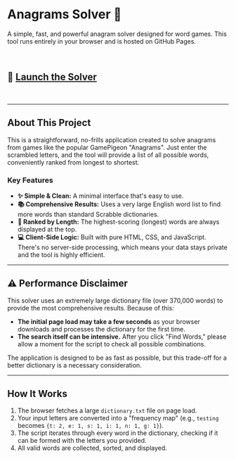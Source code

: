 # Anagrams Solver 📝

A simple, fast, and powerful anagram solver designed for word games. This tool runs entirely in your browser and is hosted on GitHub Pages.

<br>

## 🚀 [**Launch the Solver**](https://akamai17.github.io/anagramsolver/)

<br>

---

## About This Project

This is a straightforward, no-frills application created to solve anagrams from games like the popular GamePigeon "Anagrams". Just enter the scrambled letters, and the tool will provide a list of all possible words, conveniently ranked from longest to shortest.

### Key Features

*   **✨ Simple & Clean:** A minimal interface that's easy to use.
*   **📚 Comprehensive Results:** Uses a very large English word list to find more words than standard Scrabble dictionaries.
*   **🥇 Ranked by Length:** The highest-scoring (longest) words are always displayed at the top.
*   **💻 Client-Side Logic:** Built with pure HTML, CSS, and JavaScript. There's no server-side processing, which means your data stays private and the tool is highly efficient.

---

## ⚠️ Performance Disclaimer

This solver uses an extremely large dictionary file (over 370,000 words) to provide the most comprehensive results. Because of this:

*   **The initial page load may take a few seconds** as your browser downloads and processes the dictionary for the first time.
*   **The search itself can be intensive.** After you click "Find Words," please allow a moment for the script to check all possible combinations.

The application is designed to be as fast as possible, but this trade-off for a better dictionary is a necessary consideration.

---

## How It Works

1.  The browser fetches a large `dictionary.txt` file on page load.
2.  Your input letters are converted into a "frequency map" (e.g., `testing` becomes `{t: 2, e: 1, s: 1, i: 1, n: 1, g: 1}`).
3.  The script iterates through every word in the dictionary, checking if it can be formed with the letters you provided.
4.  All valid words are collected, sorted, and displayed.
